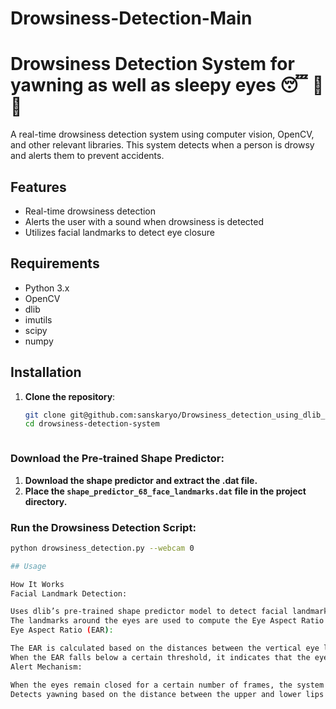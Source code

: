 # Drowsiness-Detection-Main

# Drowsiness Detection System for yawning as well as sleepy eyes 😴 🚫 🚗

A real-time drowsiness detection system using computer vision, OpenCV, and other relevant libraries. This system detects when a person is drowsy and alerts them to prevent accidents.

## Features

- Real-time drowsiness detection
- Alerts the user with a sound when drowsiness is detected
- Utilizes facial landmarks to detect eye closure

## Requirements

- Python 3.x
- OpenCV
- dlib
- imutils
- scipy
- numpy

## Installation

1. **Clone the repository**:
   ```sh
   git clone git@github.com:sanskaryo/Drowsiness_detection_using_dlib_and_cv.git
   cd drowsiness-detection-system



### Download the Pre-trained Shape Predictor:

1. **Download the shape predictor and extract the .dat file.**
2. **Place the `shape_predictor_68_face_landmarks.dat` file in the project directory.**

### Run the Drowsiness Detection Script:

```sh
python drowsiness_detection.py --webcam 0

## Usage

How It Works
Facial Landmark Detection:

Uses dlib’s pre-trained shape predictor model to detect facial landmarks.
The landmarks around the eyes are used to compute the Eye Aspect Ratio (EAR).
Eye Aspect Ratio (EAR):

The EAR is calculated based on the distances between the vertical eye landmarks and the horizontal eye landmarks.
When the EAR falls below a certain threshold, it indicates that the eyes are closed.
Alert Mechanism:

When the eyes remain closed for a certain number of frames, the system triggers an alert sound to wake up the user.
Detects yawning based on the distance between the upper and lower lips.


